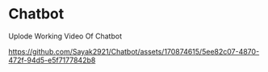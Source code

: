 # Chatbot

Uplode Working Video Of Chatbot

https://github.com/Sayak2921/Chatbot/assets/170874615/5ee82c07-4870-472f-94d5-e5f7177842b8
